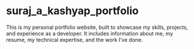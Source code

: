 # suraj_a_kashyap_portfolio
This is my personal portfolio website, built to showcase my skills, projects, and experience as a developer. It includes information about me, my resume, my technical expertise, and the work I’ve done.
